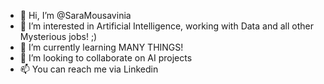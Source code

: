 - 👋 Hi, I’m @SaraMousavinia
- 👀 I’m interested in Artificial Intelligence, working with Data and all other Mysterious jobs! ;)
- 🌱 I’m currently learning MANY THINGS!
- 💞️ I’m looking to collaborate on AI projects
- 📫 You can reach me via Linkedin

<!---
SaraMousavinia/SaraMousavinia is a ✨ special ✨ repository because its `README.md` (this file) appears on your GitHub profile.
You can click the Preview link to take a look at your changes.
--->
